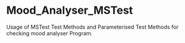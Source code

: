 # Mood_Analyser_MSTest
Usage of MSTest Test Methods and Parameterised Test Methods for checking mood analyser Program.
